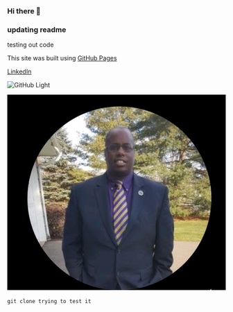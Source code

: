 ### Hi there 👋

### updating readme

testing out code

This site was built using [GitHub Pages](https://pages.github.com/)

[LinkedIn](https://www.linkedin.com/search/results/people/?keywords=udacity%20microsoft&origin=GLOBAL_SEARCH_HEADER&sid=%2Csm)

![GitHub Light](https://github.com/github-light.png#gh-dark-mode-only)

![Chris Profile Picture](images/ChrisProfile.PNG)

```
git clone trying to test it

```

<!--
**cef1911/cef1911** is a ✨ _special_ ✨ repository because its `README.md` (this file) appears on your GitHub profile.

Here are some ideas to get you started:

- 🔭 I’m currently working on ...
- 🌱 I’m currently learning ...
- 👯 I’m looking to collaborate on ...
- 🤔 I’m looking for help with ...
- 💬 Ask me about ...
- 📫 How to reach me: ...
- 😄 Pronouns: ...
- ⚡ Fun fact: ...
-->
